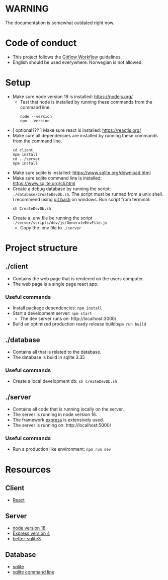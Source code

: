 # WARNING
   The documentation is somewhat outdated right now.

# Code of conduct
 - This project follows the [Gitflow Workflow](https://www.atlassian.com/git/tutorials/comparing-workflows/gitflow-workflow) guidelines. 
 - English should be used everywhere. Norwegian is not allowed.

# Setup
 - Make sure node version 18 is installed: https://nodejs.org/
    - Test that node is installed by running these commands from the command line:
        ```
        node --version
        npm --version
        ```
 - [ optional??? ] Make sure react is installed: https://reactjs.org/
 - Make sure all dependencies are installed by running these commands from the command line.
    ```
    cd client
    npm install
    cd ../server
    npm install
    ```
 - Make sure sqlite is installed: https://www.sqlite.org/download.html
 - Make sure sqlite command line is installed: https://www.sqlite.org/cli.html
 - Create a debug database by running the script: `./database/CreateDevDb.sh`. The script must be runned from a unix shell. I recommend using [git bash](https://gitforwindows.org/) on windows. Run script from terminal:
    ```
    sh CreateDevDb.sh
    ```
 - Create a .env file be running the script `./server/scripts/dev/js/GenerateEnvFile.js`
   - Copy the .env file to `./server`

# Project structure
## ./client
 - Contains the web page that is rendered on the users computer.
 - The web page is a single page react app.

 ### Useful commands

 - Install package dependencies: `npm install`
 - Start a development server: `npm start`
   - The dev server runs on: http://localhost:3000/
 - Build an optimized production ready release build:`npm run build`

 ## ./database
 - Contains all that is related to the database.
 - The database is build in sqlite 3.35

### Useful commands
 - Create a local development db: `sh CreateDevDb.sh` 

## ./server
 - Contains all code that is running locally on the server.
 - The server is running in node version 16.
 - The framework [express](https://expressjs.com/) is extensively used.
 - The server is running on: http://localhost:5000/

### Useful commands
 - Run a production like environment: `npm run dev`

# Resources
 ## Client
 - [React](https://reactjs.org/)
 ## Server
 - [node version 18](https://nodejs.org/)
 - [Express version 4](https://expressjs.com/)
 - [better-sqlite3](https://github.com/JoshuaWise/better-sqlite3)

 ## Database 
 - [sqlite](https://www.sqlite.org/index.html)
 - [sqlite command line](https://www.sqlite.org/cli.html)
